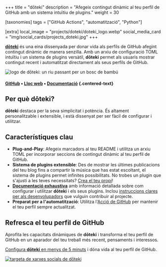 +++
title = "dōteki"
description = "Afegeix contingut dinàmic al teu perfil de GitHub amb un sistema intuïtiu de plugins."
weight = 30

[taxonomies]
tags = ["GitHub Actions", "automatització", "Python"]

[extra]
local_image = "projects/doteki/doteki_logo.webp"
social_media_card = "img/social_cards/projects_doteki.jpg"
+++

[**dōteki**](https://doteki.org/) és una eina dissenyada per donar vida als perfils de GitHub afegint contingut dinàmic de manera senzilla. Amb un arxiu de configuració TOML intuïtiu i un sistema de plugins versàtil, **dōteki** permet als usuaris mostrar contingut recent i automatitzat directament als seus perfils de GitHub.

![logo de dōteki: un riu passant per un bosc de bambú](https://cdn.jsdelivr.net/gh/welpo/doteki@main/website/static/img/logo.png)

#### [GitHub](https://github.com/welpo/doteki) • [Lloc web](https://doteki.org/) • [Documentació](https://doteki.org/docs/) {.centered-text}

## Per què dōteki?

**dōteki** destaca per la seva simplicitat i potència. És altament personalitzable i extensible, i està dissenyat per ser fàcil de configurar i utilitzar.

## Característiques clau

- **Plug-and-Play**: Afegeix marcadors al teu README i utilitza un arxiu TOML per incorporar seccions de contingut dinàmic al teu perfil de GitHub.
- **Sistema de plugins extensible**: Des de mostrar les últimes publicacions del teu blog fins a compartir la música que has estat escoltant, el sistema de plugins permet infinites possibilitats. No trobes un plugin que s'ajusti a les teves necessitats? [Crea el teu propi](https://doteki.org/docs/developer-guide/plugin-standard)!
- [**Documentació exhaustiva**](https://doteki.org/docs/) amb informació detallada sobre com configurar i utilitzar **dōteki** i els seus plugins. Inclou [instruccions clares per als desenvolupadors](https://doteki.org/docs/developer-guide/) que vulguin contribuir al projecte.
- **Preparat per a l'automatització**: Utilitza l'[Acció de GitHub](https://github.com/welpo/doteki-action) per mantenir el teu perfil sempre actualitzat.

## Refresca el teu perfil de GitHub

Aprofita les capacitats dinàmiques de **dōteki** i transforma el teu perfil de GitHub en un aparador del teu treball més recent, pensaments i interessos.

[Configura **dōteki** en menys de 5 minuts](https://doteki.org/) i dóna vida al teu perfil de GitHub.

[![targeta de xarxes socials de dōteki](/img/social_cards/projects_doteki.jpg)](https://doteki.org/)
